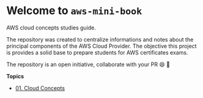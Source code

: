 # Welcome to `aws-mini-book`

AWS cloud concepts studies guide. 

The repository was created to centralize informations and notes about the principal components of the AWS Cloud Provider. The objective this project is provides a solid base to prepare students for AWS certificates exams.

The repository is an open initiative, collaborate with your PR :smile: :rocket:

**Topics**

- [01. Cloud Concepts](./01-concepts/cloud-concepts/)

